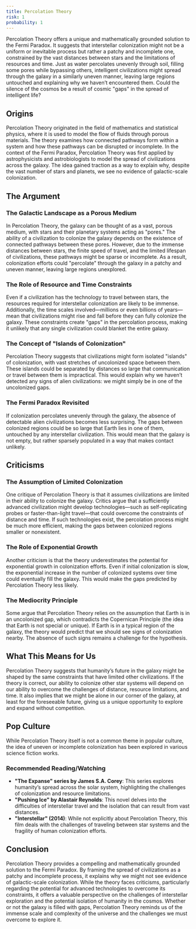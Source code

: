 ```yaml
---
title: Percolation Theory
risk: 1
probability: 1
---
```


Percolation Theory offers a unique and mathematically grounded solution to the Fermi Paradox. It suggests that interstellar colonization might not be a uniform or inevitable process but rather a patchy and incomplete one, constrained by the vast distances between stars and the limitations of resources and time. Just as water percolates unevenly through soil, filling some pores while bypassing others, intelligent civilizations might spread through the galaxy in a similarly uneven manner, leaving large regions untouched and explaining why we haven’t encountered them. Could the silence of the cosmos be a result of cosmic "gaps" in the spread of intelligent life?

## Origins

Percolation Theory originated in the field of mathematics and statistical physics, where it is used to model the flow of fluids through porous materials. The theory examines how connected pathways form within a system and how these pathways can be disrupted or incomplete. In the context of the Fermi Paradox, Percolation Theory was first applied by astrophysicists and astrobiologists to model the spread of civilizations across the galaxy. The idea gained traction as a way to explain why, despite the vast number of stars and planets, we see no evidence of galactic-scale colonization.

## The Argument

### The Galactic Landscape as a Porous Medium

In Percolation Theory, the galaxy can be thought of as a vast, porous medium, with stars and their planetary systems acting as "pores." The ability of a civilization to colonize the galaxy depends on the existence of connected pathways between these pores. However, due to the immense distances between stars, the finite speed of travel, and the limited lifespan of civilizations, these pathways might be sparse or incomplete. As a result, colonization efforts could "percolate" through the galaxy in a patchy and uneven manner, leaving large regions unexplored.

### The Role of Resource and Time Constraints

Even if a civilization has the technology to travel between stars, the resources required for interstellar colonization are likely to be immense. Additionally, the time scales involved—millions or even billions of years—mean that civilizations might rise and fall before they can fully colonize the galaxy. These constraints create "gaps" in the percolation process, making it unlikely that any single civilization could blanket the entire galaxy.

### The Concept of "Islands of Colonization"

Percolation Theory suggests that civilizations might form isolated "islands" of colonization, with vast stretches of uncolonized space between them. These islands could be separated by distances so large that communication or travel between them is impractical. This would explain why we haven’t detected any signs of alien civilizations: we might simply be in one of the uncolonized gaps.

### The Fermi Paradox Revisited

If colonization percolates unevenly through the galaxy, the absence of detectable alien civilizations becomes less surprising. The gaps between colonized regions could be so large that Earth lies in one of them, untouched by any interstellar civilization. This would mean that the galaxy is not empty, but rather sparsely populated in a way that makes contact unlikely.

## Criticisms

### The Assumption of Limited Colonization

One critique of Percolation Theory is that it assumes civilizations are limited in their ability to colonize the galaxy. Critics argue that a sufficiently advanced civilization might develop technologies—such as self-replicating probes or faster-than-light travel—that could overcome the constraints of distance and time. If such technologies exist, the percolation process might be much more efficient, making the gaps between colonized regions smaller or nonexistent.

### The Role of Exponential Growth

Another criticism is that the theory underestimates the potential for exponential growth in colonization efforts. Even if initial colonization is slow, the exponential increase in the number of colonized systems over time could eventually fill the galaxy. This would make the gaps predicted by Percolation Theory less likely.

### The Mediocrity Principle

Some argue that Percolation Theory relies on the assumption that Earth is in an uncolonized gap, which contradicts the Copernican Principle (the idea that Earth is not special or unique). If Earth is in a typical region of the galaxy, the theory would predict that we should see signs of colonization nearby. The absence of such signs remains a challenge for the hypothesis.

## What This Means for Us

Percolation Theory suggests that humanity’s future in the galaxy might be shaped by the same constraints that have limited other civilizations. If the theory is correct, our ability to colonize other star systems will depend on our ability to overcome the challenges of distance, resource limitations, and time. It also implies that we might be alone in our corner of the galaxy, at least for the foreseeable future, giving us a unique opportunity to explore and expand without competition.

## Pop Culture

While Percolation Theory itself is not a common theme in popular culture, the idea of uneven or incomplete colonization has been explored in various science fiction works.

### Recommended Reading/Watching

- **"The Expanse" series by James S.A. Corey**: This series explores humanity’s spread across the solar system, highlighting the challenges of colonization and resource limitations.
- **"Pushing Ice" by Alastair Reynolds**: This novel delves into the difficulties of interstellar travel and the isolation that can result from vast distances.
- **"Interstellar" (2014)**: While not explicitly about Percolation Theory, this film deals with the challenges of traveling between star systems and the fragility of human colonization efforts.

## Conclusion

Percolation Theory provides a compelling and mathematically grounded solution to the Fermi Paradox. By framing the spread of civilizations as a patchy and incomplete process, it explains why we might not see evidence of galactic-scale colonization. While the theory faces criticisms, particularly regarding the potential for advanced technologies to overcome its constraints, it offers a valuable perspective on the challenges of interstellar exploration and the potential isolation of humanity in the cosmos. Whether or not the galaxy is filled with gaps, Percolation Theory reminds us of the immense scale and complexity of the universe and the challenges we must overcome to explore it.
